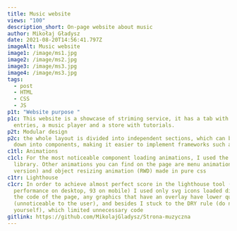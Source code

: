 ```yaml
---
title: Music website
views: "100"
description_short: On-page website about music
author: Mikołaj Gładysz
date: 2021-08-20T14:56:41.797Z
imageAlt: Music website
image1: /image/ms1.jpg
image2: /image/ms2.jpg
image3: /image/ms3.jpg
image4: /image/ms3.jpg
tags:
  - post
  - HTML
  - CSS
  - JS
p1t: "Website purpose "
p1c: This website is a showcase of striming service, it has a tab with blog
  entries, a music player and a store with tutorials.
p2t: Modular design
p2c: the whole layout is divided into independent sections, which can be broken
  down into components, making it easier to implement frameworks such as vue.js
c1tl: Animations
c1cl: For the most noticeable component loading animations, I used the Aos
  library. Other animations you can find on the page are menu animation (mobile
  version) and object resizing animation (RWD) made in pure css
c1tr: Lighthouse
c1cr: In order to achieve almost perfect score in the lighthouse tool ( 100
  performance on desktop, 93 on mobile) I used only svg icons loaded directly in
  the code of the page, any graphics that have an overlay have lower quality
  (unnoticeable to the user), and besides I stuck to the DRY rule (do not repeat
  yourself), which limited unnecessary code
gitlink: https://github.com/MikolajGladysz/Strona-muzyczna
---
```

